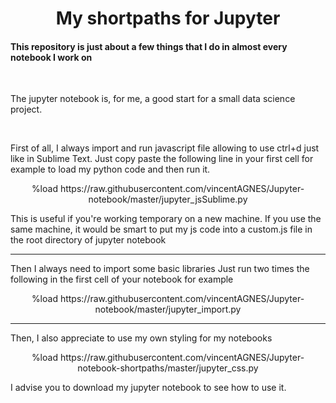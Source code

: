 <h1 align="center"> My shortpaths for Jupyter </h1>

<h4> This repository is just about a few things that I do in almost every notebook I work on </h4>
<br>
<p> The jupyter notebook is, for me, a good start for a small data science project.</p>
<br>
<p> First of all, I always import and run javascript file allowing to use ctrl+d just like in Sublime Text.
Just copy paste the following line in your first cell for example to load my python code and then run it.</p>  

<p align="center"> %load https://raw.githubusercontent.com/vincentAGNES/Jupyter-notebook/master/jupyter_jsSublime.py </p>

<p> This is useful if you're working temporary on a new machine. If you use the same machine, it would be smart to put
  my js code into a custom.js file in the root directory of jupyter notebook </p>
<hr>  
<p> Then I always need to import some basic libraries 
Just run two times the following in the first cell of your notebook for example </p> 

<p align="center"> %load https://raw.githubusercontent.com/vincentAGNES/Jupyter-notebook/master/jupyter_import.py </p>
<hr>
<p> Then, I also appreciate to use my own styling for my notebooks </p>
<p align="center"> %load https://raw.githubusercontent.com/vincentAGNES/Jupyter-notebook-shortpaths/master/jupyter_css.py </p>
<p> I advise you to download my jupyter notebook to see how to use it. </p>
